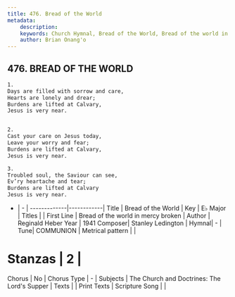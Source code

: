 ```yaml
---
title: 476. Bread of the World
metadata:
    description: 
    keywords: Church Hymnal, Bread of the World, Bread of the world in mercy broken, 
    author: Brian Onang'o
---
```



## 476. BREAD OF THE WORLD

```txt
1.
Days are filled with sorrow and care,
Hearts are lonely and drear;
Burdens are lifted at Calvary,
Jesus is very near.


2.
Cast your care on Jesus today,
Leave your worry and fear;
Burdens are lifted at Calvary,
Jesus is very near.

3.
Troubled soul, the Saviour can see,
Ev’ry heartache and tear;
Burdens are lifted at Calvary
Jesus is very near.
```

- |   -  |
-------------|------------|
Title | Bread of the World |
Key | E♭ Major |
Titles |  |
First Line | Bread of the world in mercy broken |
Author | Reginald Heber
Year | 1941
Composer| Stanley Ledington |
Hymnal|  - |
Tune| COMMUNION |
Metrical pattern | |
# Stanzas | 2 |
Chorus | No |
Chorus Type | - |
Subjects | The Church and Doctrines: The Lord's Supper |
Texts |  |
Print Texts | 
Scripture Song |  |
  
